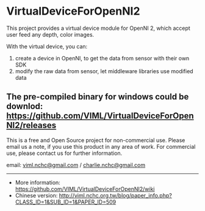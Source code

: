 VirtualDeviceForOpenNI2
=======================

This project provides a virtual device module for OpenNI 2, which accept user feed any depth, color images.

With the virtual device, you can:

1. create a device in OpenNI, to get the data from sensor with their own SDK
2. modify the raw data from sensor, let middleware libraries use modified data


The pre-compiled binary for windows could be downlod: https://github.com/VIML/VirtualDeviceForOpenNI2/releases
---

This is a free and Open Source project for non-commercial use.
Please email us a note, if you use this product in any area of work. 
For commercial use, please contact us for further information.

email: viml.nchc@gmail.com / charlie.nchc@gmail.com

---

- More information: https://github.com/VIML/VirtualDeviceForOpenNI2/wiki
- Chinese version: http://viml.nchc.org.tw/blog/paper_info.php?CLASS_ID=1&SUB_ID=1&PAPER_ID=509

